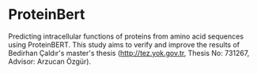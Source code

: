 # ProteinBert
Predicting intracellular functions of proteins from amino acid sequences using ProteinBERT. This study aims to verify and improve the results of Bedirhan Çaldır's master's thesis (http://tez.yok.gov.tr, Thesis No: 731267, Advisor: Arzucan Özgür).
